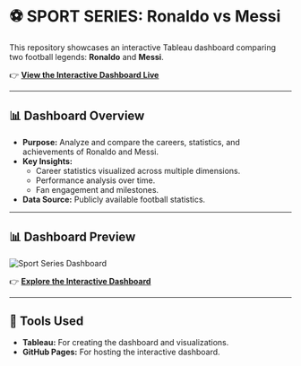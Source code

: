 # ⚽ SPORT SERIES: Ronaldo vs Messi

This repository showcases an interactive Tableau dashboard comparing two football legends: **Ronaldo** and **Messi**.

👉 **[View the Interactive Dashboard Live](https://adil-14.github.io/Sport-Series/)**

---

## 📊 Dashboard Overview
- **Purpose:** Analyze and compare the careers, statistics, and achievements of Ronaldo and Messi.
- **Key Insights:**
  - Career statistics visualized across multiple dimensions.
  - Performance analysis over time.
  - Fan engagement and milestones.
- **Data Source:** Publicly available football statistics.

---

## 📊 Dashboard Preview

![Sport Series Dashboard](images/sport_series_dashboard.png)

👉 **[Explore the Interactive Dashboard](https://adil-14.github.io/Sport-Series/)**

---

## 🔧 Tools Used
- **Tableau:** For creating the dashboard and visualizations.
- **GitHub Pages:** For hosting the interactive dashboard.
